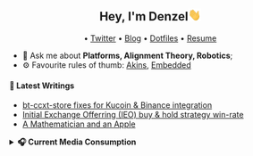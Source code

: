 <h2 align="center">Hey, I'm Denzel<img src="https://github.com/roboflank/roboflank/raw/master/assets/hi.gif" width="23px"></h2>

<p align="center">
  • <a href="https://twitter.com/roboflank">Twitter</a>
  • <a href="https://roboflank.com">Blog</a>
  • <a href="https://github.com/roboflank/dotfiles">Dotfiles</a>
  • <a href="https://cv.roboflank.com">Resume</a>

</p>

- 💬 Ask me about **Platforms, Alignment Theory, Robotics**;
- ⚙️ Favourite rules of thumb: [Akins](https://spacecraft.ssl.umd.edu/akins_laws.html), [Embedded](https://embeddedartistry.com/blog/2018/04/26/embedded-rules-of-thumb/)

#### 📕 Latest Writings

<!--START_SECTION:posts-->
* [bt-ccxt-store fixes for Kucoin &amp; Binance integration](https:&#x2F;&#x2F;roboflank.com&#x2F;bt-ccxt-fixes-for-kucoin)
* [Initial Exchange Offerring (IEO) buy &amp; hold strategy win-rate](https:&#x2F;&#x2F;roboflank.com&#x2F;backtesting-ieo-strategies-on-kucoin-with-python-part-1)
* [A Mathematician and an Apple](https:&#x2F;&#x2F;roboflank.com&#x2F;a-mathematician-and-an-apple)
<!--END_SECTION:posts-->

<details>

<summary><strong>🎧 Current Media Consumption </strong></summary>

<table>

<tr><th>Books/Essays </th> <th>Podcasts/Music</th></tr>
<tr><td>

| Title                                                                                         |                        Topic |
| --------------------------------------------------------------------------------------------- | ---------------------------: |
| [Anti-Fragile](https://www.amazon.com/Antifragile-Things-That-Disorder-Incerto/dp/0812979680) | Mental Models, Contrarianism |
| [Less Wrong](https://www.lesswrong.com)                                                       |                AI, Reasoning |
| [WeeklyRobotics](https://weeklyrobotics.com/)                                                 |                     Robotics |
| [YC Library](https://www.ycombinator.com/library)                                             |                     Startups |

</td><td>

<a>
  <img align="center" src="https://spotify-github-profile.vercel.app/api/view?uid=denzelwamburu&cover_image=false" />
</a>
</td></tr>
</table>
</details>
